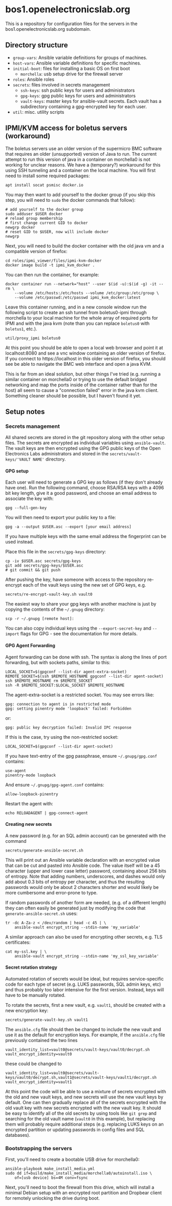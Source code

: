 # bos1.openelectronicslab.org

This is a repository for configuration files for the servers in the
bos1.openelectronicslab.org subdomain.

## Directory structure

  - `group-vars`: Ansible variable definitions for groups of machines.
  - `host-vars`: Ansible variable definitions for specific machines.
  - `initial-boot`: files for installing a basic OS on first boot
      - `morchella`: usb setup drive for the firewall server
  - `roles`: Ansible roles
  - `secrets`: files involved in secrets management
      - `ssh-keys`: ssh public keys for users and administrators
      - `gpg-keys`: gpg public keys for users and administrators
      - `vault-keys`: master keys for ansible-vault secrets. Each vault has
        a subdirectory containing a gpg-encrypted key for each user.
  - `util`: misc. utility scripts

## IPMI/KVM access for boletus servers (workaround)

The boletus servers use an older version of the supermicro BMC software that
requires an older (unsupported) version of Java to run.  The current attempt
to run this version of java in a container on morchella0 is not working for
unclear reasons.  We have a (temporary?) workaround for this using SSH
tunneling and a container on the local machine.  You will first need to install
some required packages:

    apt install socat psmisc docker.io

You may then want to add yourself to the docker group (if you skip this step,
you will need to `sudo` the docker commands that follow):

    # add yourself to the docker group
    sudo adduser $USER docker
    # reload group membership
    # first change current GID to docker
    newgrp docker
    # reset GID to $USER, now will include docker
    newgrp

Next, you will need to build the docker container with the old java vm and a
compatible version of firefox:

    cd roles/ipmi_viewer/files/ipmi-kvm-docker
    docker image build -t ipmi_kvm_docker .

You can then run the container, for example:

    docker container run --network="host" --user $(id -u):$(id -g) -it --rm \
        --volume /etc/hosts:/etc/hosts --volume /etc/group:/etc/group \
        --volume /etc/passwd:/etc/passwd ipmi_kvm_docker:latest

Leave this container running, and in a new console window run the following
script to create an ssh tunnel from boletus0-ipmi through morchella to your
local machine for the whole array of required ports for IPMI and with the java
kvm (note than you can replace `boletus0` with `boletus1`, etc.).

    util/proxy_ipmi boletus0

At this point you should be able to open a local web browser and point it at
localhost:8080 and see a vnc window containing an older version of firefox.
If you connect to https://localhost in this older version of firefox, you
should see be able to navigate the BMC web interface and open a java KVM.

This is far from an ideal solution, but other things I've tried (e.g. running a
similar container on morchella0 or trying to use the default bridged networking
and map the ports inside of the container rather than for the host) all seem
to cause a "connection failed" error in the java kvm client.  Something cleaner
should be possible, but I haven't found it yet.

## Setup notes

### Secrets management

All shared secrets are stored in the git repository along with the other setup
files.  The secrets are encrypted as individual variables using
`ansible-vault`.  The vault keys are then encrypted using the GPG public keys
of the Open Electronics Labs administrators and stored in the
`secrets/vault-keys/'VAULT NAME'` directory.

#### GPG setup

Each user will need to generate a GPG key as follows (if they don't already
have one).  Run the following command, choose RSA/RSA keys with a 4096 bit key
length, give it a good password, and choose an email address to associate the
key with:

    gpg --full-gen-key


You will then need to export your public key to a file:

    gpg -a --output $USER.asc --export [your email address]

If you have multiple keys with the same email address the fingerprint can be
used instead.

Place this file in the `secrets/gpg-keys` directory:

    cp -iv $USER.asc secrets/gpg-keys
    git add secrets/gpg-keys/$USER.asc
    # git commit && git push

After pushing the key, have someone with access to the repository re-encrypt
each of the vault keys using the new set of GPG keys, e.g.

    secrets/re-encrypt-vault-key.sh vault0

The easiest way to share your gpg keys with another machine is just by copying
the contents of the `~/.gnupg` directory:

    scp -r ~/.gnupg [remote host]:

You can also copy individual keys using the `--export-secret-key` and
`--import` flags for GPG - see the documentation for more details.

#### GPG Agent Forwarding

Agent forwarding can be done with ssh. The syntax is along the lines of port
forwarding, but with sockets paths, similar to this:

    LOCAL_SOCKET=$(gpgconf --list-dir agent-extra-socket)
    REMOTE_SOCKET=$(ssh $REMOTE_HOSTNAME gpgconf --list-dir agent-socket)
    ssh $REMOTE_HOSTNAME rm $REMOTE_SOCKET
    ssh -R $REMOTE_SOCKET:$LOCAL_SOCKET $REMOTE_HOSTNAME


The agent-extra-socket is a restricted socket.  You may see errors like:

    gpg: connection to agent is in restricted mode
    gpg: setting pinentry mode 'loopback' failed: Forbidden

or:

    gpg: public key decryption failed: Invalid IPC response

If this is the case, try using the non-restricted socket:

    LOCAL_SOCKET=$(gpgconf --list-dir agent-socket)

If you have text-entry of the gpg passphrase, ensure `~/.gnupg/gpg.conf`
contains:

    use-agent
    pinentry-mode loopback

And ensure `~/.gnupg/gpg-agent.conf` contains:

    allow-loopback-pinentry

Restart the agent with:

    echo RELOADAGENT | gpg-connect-agent

#### Creating new secrets

A new password (e.g. for an SQL admin account) can be generated with the
command

    secrets/generate-ansible-secret.sh

This will print out an Ansible variable declaration with an encrypted value
that can be cut and pasted into Ansible code.  The value itself will be a
45 character (upper and lower case letter) password, containing about 256
bits of entropy.  Note that adding numbers, underscores, and dashes would
only add about 0.3 bits of entropy per character, and thus the resulting
passwords would only be about 2 characters shorter and would likely be more
cumbersome and error-prone to type.

If random passwords of another form are needed, (e.g. of a
different length) they can often easily be generated just by modifying the code
that `generate-ansible-secret.sh` uses:

    tr -dc A-Za-z < /dev/random | head -c 45 | \
        ansible-vault encrypt_string --stdin-name 'my_variable'

A similar approach can also be used for encrypting other secrets, e.g. TLS
certificates:

    cat my-ssl.key | \
        ansible-vault encrypt_string --stdin-name 'my_ssl_key_variable'

#### Secret rotation strategy

Automated rotation of secrets would be ideal, but requires service-specific
code for each type of secret (e.g. LUKS passwords, SQL admin keys, etc) and
thus probably too labor intensive for the first version.  Instead, keys will
have to be manually rotated.

To rotate the secrets, first a new vault, e.g. `vault1`, should be created with
a new encryption key:

    secrets/generate-vault-key.sh vault1

The `ansible.cfg` file should then be changed to include the new vault and use
it as the default for encryption keys.  For example, if the `ansible.cfg` file
previously contained the two lines

    vault_identity_list=vault0@secrets/vault-keys/vault0/decrypt.sh
    vault_encrypt_identity=vault0

these could be changed to

    vault_identity_list=vault0@secrets/vault-keys/vault0/decrypt.sh,vault1@secrets/vault-keys/vault1/decrypt.sh
    vault_encrypt_identity=vault1

At this point the code will be able to use a mixture of secrets encrypted
with the old and new vault keys, and new secrets will use the new vault
keys by default.  One can then gradually replace all of the secrets
encrypted with the old vault key with new secrets encrypted with the new
vault key.  It should be easy to identify all of the old secrets by using
tools like `git grep` and searching for the old vault name (`vault0` in
this example), but replacing them will probably require additional steps
(e.g. replacing LUKS keys on an encrypted partition or updating passwords
in config files and SQL databases).

### Bootstrapping the servers

First, you'll need to create a bootable USB drive for morchella0:

    ansible-playbook make_install_media.yml
    sudo dd if=build/make_install_media/morchella0/autoinstall.iso \
        of=[usb device] bs=4M conv=fsync

Next, you'll need to boot the firewall from this drive, which will install a
minimal Debian setup with an encrypted root partition and Dropbear client for
remotely unlocking the drive during boot.
